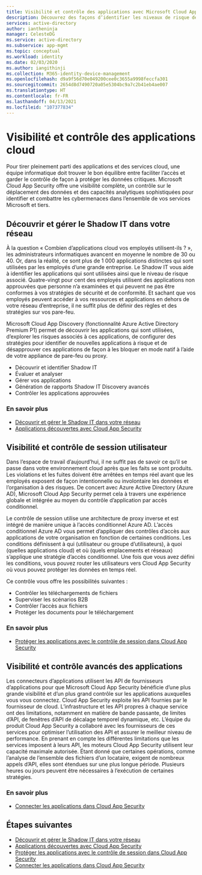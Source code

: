 ```yaml
---
title: Visibilité et contrôle des applications avec Microsoft Cloud App Security
description: Découvrez des façons d’identifier les niveaux de risque des applications, stopper les violations et les fuites en temps réel et utiliser des connecteurs d’application pour tirer parti d’API de fournisseurs favorisant la visibilité et la gouvernance.
services: active-directory
author: iantheninja
manager: CelesteDG
ms.service: active-directory
ms.subservice: app-mgmt
ms.topic: conceptual
ms.workload: identity
ms.date: 02/03/2020
ms.author: iangithinji
ms.collection: M365-identity-device-management
ms.openlocfilehash: d9a9f56d70e049200cee0c3655a9998feccfa301
ms.sourcegitcommit: 2654d8d7490720a05e5304bc9a7c2b41eb4ae007
ms.translationtype: HT
ms.contentlocale: fr-FR
ms.lasthandoff: 04/13/2021
ms.locfileid: "107377834"
---
```

# <a name="cloud-app-visibility-and-control"></a>Visibilité et contrôle des applications cloud

Pour tirer pleinement parti des applications et des services cloud, une équipe informatique doit trouver le bon équilibre entre faciliter l’accès et garder le contrôle de façon à protéger les données critiques. Microsoft Cloud App Security offre une visibilité complète, un contrôle sur le déplacement des données et des capacités analytiques sophistiquées pour identifier et combattre les cybermenaces dans l’ensemble de vos services Microsoft et tiers.

## <a name="discover-and-manage-shadow-it-in-your-network"></a>Découvrir et gérer le Shadow IT dans votre réseau

À la question « Combien d’applications cloud vos employés utilisent-ils ? », les administrateurs informatiques avancent en moyenne le nombre de 30 ou 40. Or, dans la réalité, ce sont plus de 1 000 applications distinctes qui sont utilisées par les employés d’une grande entreprise. Le Shadow IT vous aide à identifier les applications qui sont utilisées ainsi que le niveau de risque associé. Quatre-vingt pour cent des employés utilisent des applications non approuvées que personne n’a examinées et qui peuvent ne pas être conformes à vos stratégies de sécurité et de conformité. Et sachant que vos employés peuvent accéder à vos ressources et applications en dehors de votre réseau d’entreprise, il ne suffit plus de définir des règles et des stratégies sur vos pare-feu.

Microsoft Cloud App Discovery (fonctionnalité Azure Active Directory Premium P1) permet de découvrir les applications qui sont utilisées, d’explorer les risques associés à ces applications, de configurer des stratégies pour identifier de nouvelles applications à risque et de désapprouver ces applications de façon à les bloquer en mode natif à l’aide de votre appliance de pare-feu ou proxy.

- Découvrir et identifier Shadow IT
- Évaluer et analyser
- Gérer vos applications
- Génération de rapports Shadow IT Discovery avancés
- Contrôler les applications approuvées
 
### <a name="learn-more"></a>En savoir plus

- [Découvrir et gérer le Shadow IT dans votre réseau](/cloud-app-security/tutorial-shadow-it)
- [Applications découvertes avec Cloud App Security](/cloud-app-security/discovered-apps)
 
## <a name="user-session-visibility-and-control"></a>Visibilité et contrôle de session utilisateur 

Dans l’espace de travail d’aujourd’hui, il ne suffit pas de savoir ce qu’il se passe dans votre environnement cloud après que les faits se sont produits. Les violations et les fuites doivent être arrêtées en temps réel avant que les employés exposent de façon intentionnelle ou involontaire les données et l’organisation à des risques. De concert avec Azure Active Directory (Azure AD), Microsoft Cloud App Security permet cela à travers une expérience globale et intégrée au moyen du contrôle d’application par accès conditionnel. 

Le contrôle de session utilise une architecture de proxy inverse et est intégré de manière unique à l’accès conditionnel Azure AD. L’accès conditionnel Azure AD vous permet d’appliquer des contrôles d’accès aux applications de votre organisation en fonction de certaines conditions. Les conditions définissent à qui (utilisateur ou groupe d’utilisateurs), à quoi (quelles applications cloud) et où (quels emplacements et réseaux) s’applique une stratégie d’accès conditionnel. Une fois que vous avez défini les conditions, vous pouvez router les utilisateurs vers Cloud App Security où vous pouvez protéger les données en temps réel.  

Ce contrôle vous offre les possibilités suivantes :  
- Contrôler les téléchargements de fichiers
- Superviser les scénarios B2B  
- Contrôler l’accès aux fichiers  
- Protéger les documents pour le téléchargement  
 
### <a name="learn-more"></a>En savoir plus

- [Protéger les applications avec le contrôle de session dans Cloud App Security ](/cloud-app-security/proxy-intro-aad)
 
## <a name="advanced-app-visibility-and-controls"></a>Visibilité et contrôle avancés des applications 

Les connecteurs d’applications utilisent les API de fournisseurs d’applications pour que Microsoft Cloud App Security bénéficie d’une plus grande visibilité et d’un plus grand contrôle sur les applications auxquelles vous vous connectez. Cloud App Security exploite les API fournies par le fournisseur de cloud. L’infrastructure et les API propres à chaque service ont des limitations, notamment en matière de bande passante, de limites d’API, de fenêtres d’API de décalage temporel dynamique, etc. L’équipe du produit Cloud App Security a collaboré avec les fournisseurs de ces services pour optimiser l’utilisation des API et assurer le meilleur niveau de performance. En prenant en compte les différentes limitations que les services imposent à leurs API, les moteurs Cloud App Security utilisent leur capacité maximale autorisée. Étant donné que certaines opérations, comme l’analyse de l’ensemble des fichiers d’un locataire, exigent de nombreux appels d’API, elles sont étendues sur une plus longue période. Plusieurs heures ou jours peuvent être nécessaires à l’exécution de certaines stratégies. 
 
### <a name="learn-more"></a>En savoir plus  

- [Connecter les applications dans Cloud App Security](/cloud-app-security/enable-instant-visibility-protection-and-governance-actions-for-your-apps)

## <a name="next-steps"></a>Étapes suivantes

- [Découvrir et gérer le Shadow IT dans votre réseau](/cloud-app-security/tutorial-shadow-it)
- [Applications découvertes avec Cloud App Security](/cloud-app-security/discovered-apps)
- [Protéger les applications avec le contrôle de session dans Cloud App Security ](/cloud-app-security/proxy-intro-aad)
- [Connecter les applications dans Cloud App Security](/cloud-app-security/enable-instant-visibility-protection-and-governance-actions-for-your-apps)